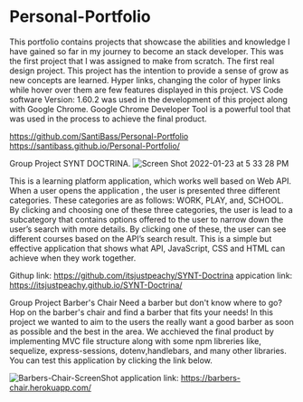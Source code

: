 # Personal-Portfolio
 This portfolio contains projects that showcase the abilities and knowledge I have gained so far in my journey
 to become an stack developer. This was the first project that I was assigned to make from scratch. The first
 real design project.
This project has the intention to provide a sense of grow as new concepts are learned. Hyper links, changing the color of 
hyper links while hover over them are few features displayed in this project. VS Code software Version: 1.60.2 was used in the development of this
project along with Google Chrome. Google Chrome Developer Tool is a powerful tool that was used in the process to 
achieve the final product.


https://github.com/SantiBass/Personal-Portfolio
https://santibass.github.io/Personal-Portfolio/


Group Project SYNT DOCTRINA.
![Screen Shot 2022-01-23 at 5 33 28 PM](https://user-images.githubusercontent.com/90415841/150708278-0a96fd73-685e-4862-92aa-13240b73be4c.png)

This is a learning platform application, which works well based on Web API. When a user opens the application , the user is presented three different categories. These categories are as follows: WORK, PLAY, and, SCHOOL. By clicking and choosing one of these three categories, the user is lead to a subcategory that contains options offered to the user to narrow down the user’s search with more details. By clicking one of these, the user can see different courses based on the API’s search result. This is a simple but effective application that shows what API, JavaScript, CSS and HTML can achieve when they work together.

Githup link: https://github.com/itsjustpeachy/SYNT-Doctrina
appication link: https://itsjustpeachy.github.io/SYNT-Doctrina/

Group Project Barber's Chair
Need a barber but don't know where to go? Hop on the barber's chair and find a barber that fits your needs! In this project we wanted to aim to the users the really want a good barber as soon as possible and the best in the area. We acchieved the final product by implementing MVC file structure along with some npm libreries like, sequelize, express-sessions, dotenv,handlebars, and many other libraries. You can test this application by clicking the link below.


![Barbers-Chair-ScreenShot](https://user-images.githubusercontent.com/90415841/150707999-f0dd2379-3bf1-48e4-9b12-051e55df2c53.png)
application link: https://barbers-chair.herokuapp.com/
